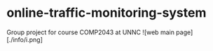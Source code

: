 # online-traffic-monitoring-system
Group project for course COMP2043 at UNNC
![web main page][./info/i.png]

